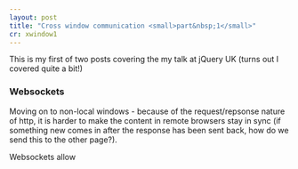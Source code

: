 ```yaml
---
layout: post
title: "Cross window communication <small>part&nbsp;1</small>"
cr: xwindow1
---
```


<p class="lead">This is my first of two posts covering the my talk at jQuery UK (turns out I covered quite a bit!)</p>

<!-- _note, these demos weren't built to work on every browser. I built them for Chrome Desktop and Chrome Beta on Android._ -->

### Websockets

Moving on to non-local windows - because of the request/repsonse nature of http, it is harder to make the content in remote browsers stay in sync (if something new comes in after the response has been sent back, how do we send this to the other page?).

Websockets allow 